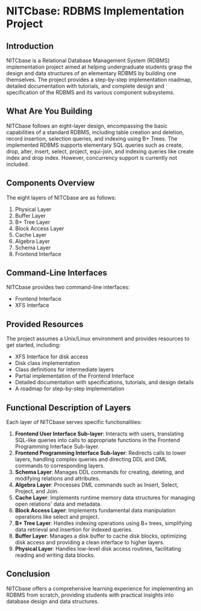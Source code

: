# NITCbase: RDBMS Implementation Project

## Introduction
NITCbase is a Relational Database Management System (RDBMS) implementation project aimed at helping undergraduate students grasp the design and data structures of an elementary RDBMS by building one themselves. The project provides a step-by-step implementation roadmap, detailed documentation with tutorials, and complete design and specification of the RDBMS and its various component subsystems.

## What Are You Building
NITCbase follows an eight-layer design, encompassing the basic capabilities of a standard RDBMS, including table creation and deletion, record insertion, selection queries, and indexing using B+ Trees. The implemented RDBMS supports elementary SQL queries such as create, drop, alter, insert, select, project, equi-join, and indexing queries like create index and drop index. However, concurrency support is currently not included.

## Components Overview
The eight layers of NITCbase are as follows:

1. Physical Layer
2. Buffer Layer
3. B+ Tree Layer
4. Block Access Layer
5. Cache Layer
6. Algebra Layer
7. Schema Layer
8. Frontend Interface

## Command-Line Interfaces
NITCbase provides two command-line interfaces:
- Frontend Interface
- XFS Interface

## Provided Resources
The project assumes a Unix/Linux environment and provides resources to get started, including:
- XFS Interface for disk access
- Disk class implementation
- Class definitions for intermediate layers
- Partial implementation of the Frontend Interface
- Detailed documentation with specifications, tutorials, and design details
- A roadmap for step-by-step implementation

## Functional Description of Layers
Each layer of NITCbase serves specific functionalities:
1. **Frontend User Interface Sub-layer**: Interacts with users, translating SQL-like queries into calls to appropriate functions in the Frontend Programming Interface Sub-layer.
2. **Frontend Programming Interface Sub-layer**: Redirects calls to lower layers, handling complex queries and directing DDL and DML commands to corresponding layers.
3. **Schema Layer**: Manages DDL commands for creating, deleting, and modifying relations and attributes.
4. **Algebra Layer**: Processes DML commands such as Insert, Select, Project, and Join.
5. **Cache Layer**: Implements runtime memory data structures for managing open relations' data and metadata.
6. **Block Access Layer**: Implements fundamental data manipulation operations like select and project.
7. **B+ Tree Layer**: Handles indexing operations using B+ trees, simplifying data retrieval and insertion for indexed queries.
8. **Buffer Layer**: Manages a disk buffer to cache disk blocks, optimizing disk access and providing a clean interface to higher layers.
9. **Physical Layer**: Handles low-level disk access routines, facilitating reading and writing data blocks.

## Conclusion
NITCbase offers a comprehensive learning experience for implementing an RDBMS from scratch, providing students with practical insights into database design and data structures.
